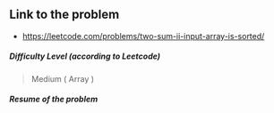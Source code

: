 ## Link to the problem
 
 - https://leetcode.com/problems/two-sum-ii-input-array-is-sorted/
 
##### Difficulty Level (according to Leetcode)
 
 > Medium ( Array )
 
##### Resume of the problem